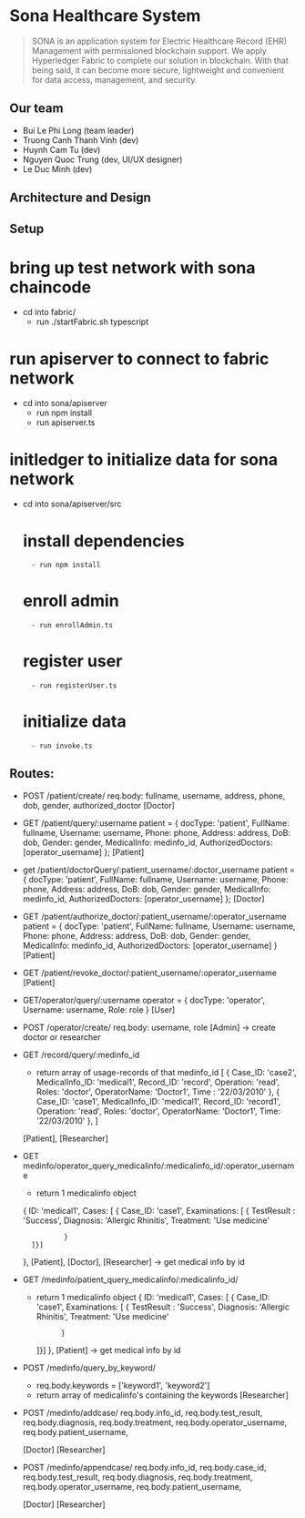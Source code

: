 # Sona Healthcare System

> SONA is an application system for Electric Healthcare Record (EHR) Management with permissioned blockchain support. We apply Hyperledger Fabric to complete our solution in blockchain. With that being said, it can become more secure, lightweight and convenient for data access, management, and security.
> 

## Our team

- Bui Le Phi Long (team leader)
- Truong Canh Thanh Vinh (dev)
- Huynh Cam Tu (dev)
- Nguyen Quoc Trung (dev, UI/UX designer)
- Le Duc Minh (dev)

## Architecture and Design

## Setup

# bring up test network with sona chaincode
- cd into fabric/
    - run ./startFabric.sh typescript

# run apiserver to connect to fabric network 
- cd into sona/apiserver
    - run npm install
    - run apiserver.ts

# initledger to initialize data for sona network
- cd into sona/apiserver/src
    # install dependencies
        - run npm install
    # enroll admin
        - run enrollAdmin.ts
    # register user
        - run registerUser.ts
    # initialize data
        - run invoke.ts




## Routes:
- POST /patient/create/ 
    req.body: fullname, username, address, phone, dob, gender, authorized_doctor
    [Doctor]


- GET /patient/query/:username 
    patient = {
            docType: 'patient',
            FullName: fullname,
            Username: username,
            Phone: phone,
            Address: address,
            DoB: dob,
            Gender: gender,
            MedicalInfo: medinfo_id,
            AuthorizedDoctors: [operator_username]
        };
    [Patient]

- get /patient/doctorQuery/:patient_username/:doctor_username
    patient = {
            docType: 'patient',
            FullName: fullname,
            Username: username,
            Phone: phone,
            Address: address,
            DoB: dob,
            Gender: gender,
            MedicalInfo: medinfo_id,
            AuthorizedDoctors: [operator_username]
        };
    [Doctor]

- GET /patient/authorize_doctor/:patient_username/:operator_username
    patient = {
            docType: 'patient',
            FullName: fullname,
            Username: username,
            Phone: phone,
            Address: address,
            DoB: dob,
            Gender: gender,
            MedicalInfo: medinfo_id,
            AuthorizedDoctors: [operator_username]
        }
    [Patient]

- GET /patient/revoke_doctor/:patient_username/:operator_username
    [Patient]

- GET/operator/query/:username
     operator = {
            docType: 'operator',
            Username: username,
            Role: role
        }
    [User]
- POST /operator/create/
    req.body: username, role
    [Admin] -> create doctor or researcher

- GET /record/query/:medinfo_id
    - return array of usage-records of that medinfo_id
    [
        {
                Case_ID: 'case2',
                MedicalInfo_ID: 'medical1',
                Record_ID: 'record',
                Operation: 'read',
                Roles: 'doctor',
                OperatorName: 'Doctor1',
                Time : '22/03/2010'
        },
        {
                Case_ID: 'case1',
                MedicalInfo_ID: 'medical1',
                Record_ID: 'record1',
                Operation: 'read',
                Roles: 'doctor',
                OperatorName: 'Doctor1',
                Time: '22/03/2010'
        },
    ]

    [Patient], [Researcher]


- GET medinfo/operator_query_medicalinfo/:medicalinfo_id/:operator_username
    - return 1 medicalinfo object

    {
        ID: 'medical1',
        Cases: [
            {
            Case_ID: 'case1',
            Examinations: [
                {
                    TestResult : 'Success',
                    Diagnosis: 'Allergic Rhinitis',
                    Treatment: 'Use medicine'

                }
        ]}]
    },
    [Patient], [Doctor], [Researcher] -> get medical info by id

- GET /medinfo/patient_query_medicalinfo/:medicalinfo_id/
    - return 1 medicalinfo object
    {
        ID: 'medical1',
        Cases: [
            {
            Case_ID: 'case1',
            Examinations: [
                {
                    TestResult : 'Success',
                    Diagnosis: 'Allergic Rhinitis',
                    Treatment: 'Use medicine'

                }
        ]}]
    },
    [Patient] -> get medical info by id

- POST /medinfo/query_by_keyword/
    - req.body.keywords = ['keyword1', 'keyword2']
    - return array of medicalinfo's containing the keywords
    [Researcher]

- POST /medinfo/addcase/ 
    req.body.info_id,
    req.body.test_result,
    req.body.diagnosis,
    req.body.treatment,
    req.body.operator_username,
    req.body.patient_username,

    [Doctor] [Researcher]

- POST /medinfo/appendcase/
    req.body.info_id,
    req.body.case_id,
    req.body.test_result,
    req.body.diagnosis,
    req.body.treatment,
    req.body.operator_username,
    req.body.patient_username,

    [Doctor] [Researcher]
